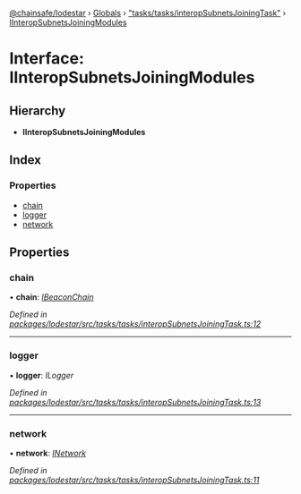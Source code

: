 [@chainsafe/lodestar](../README.md) › [Globals](../globals.md) › ["tasks/tasks/interopSubnetsJoiningTask"](../modules/_tasks_tasks_interopsubnetsjoiningtask_.md) › [IInteropSubnetsJoiningModules](_tasks_tasks_interopsubnetsjoiningtask_.iinteropsubnetsjoiningmodules.md)

# Interface: IInteropSubnetsJoiningModules

## Hierarchy

* **IInteropSubnetsJoiningModules**

## Index

### Properties

* [chain](_tasks_tasks_interopsubnetsjoiningtask_.iinteropsubnetsjoiningmodules.md#chain)
* [logger](_tasks_tasks_interopsubnetsjoiningtask_.iinteropsubnetsjoiningmodules.md#logger)
* [network](_tasks_tasks_interopsubnetsjoiningtask_.iinteropsubnetsjoiningmodules.md#network)

## Properties

###  chain

• **chain**: *[IBeaconChain](_chain_interface_.ibeaconchain.md)*

*Defined in [packages/lodestar/src/tasks/tasks/interopSubnetsJoiningTask.ts:12](https://github.com/ChainSafe/lodestar/blob/663f5df9e/packages/lodestar/src/tasks/tasks/interopSubnetsJoiningTask.ts#L12)*

___

###  logger

• **logger**: *ILogger*

*Defined in [packages/lodestar/src/tasks/tasks/interopSubnetsJoiningTask.ts:13](https://github.com/ChainSafe/lodestar/blob/663f5df9e/packages/lodestar/src/tasks/tasks/interopSubnetsJoiningTask.ts#L13)*

___

###  network

• **network**: *[INetwork](_network_interface_.inetwork.md)*

*Defined in [packages/lodestar/src/tasks/tasks/interopSubnetsJoiningTask.ts:11](https://github.com/ChainSafe/lodestar/blob/663f5df9e/packages/lodestar/src/tasks/tasks/interopSubnetsJoiningTask.ts#L11)*
